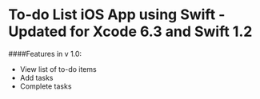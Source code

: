 To-do List iOS App using Swift - Updated for Xcode 6.3 and Swift 1.2
=============================

####Features in v 1.0:
- View list of to-do items
- Add tasks
- Complete tasks
